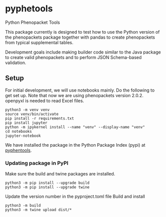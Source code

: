 # pyphetools
Python Phenopacket Tools

This package currently is designed to test how to use the Python version of the phenopackets package together with pandas to create phenopackets from typical supplemental tables.

Development goals include making builder code similar to the Java package to create valid phenopackets and to perform JSON Schema-based validation.


## Setup

For initial development, we will use notebooks mainly. Do the following to get set up. Note that now
we are using phenopackets version 2.0.2. openpyxl is needed to read Excel files.


```
python3 -m venv venv
source venv/bin/activate
pip install -r requirements.txt
pip install jupyter
python -m ipykernel install --name "venv" --display-name "venv"
cd notebooks
jupyter-notebook
```

We have installed the package in the Python Package Index (pypi) at [pyphentools](https://pypi.org/project/pyphetools/).

### Updating package in PyPI
Make sure the build and twine packages are installed.
```
python3 -m pip install --upgrade build
python3 -m pip install --upgrade twine
```
Update the version number in the pyproject.toml file
Build and install
```
python3 -m build
python3 -m twine upload dist/*
```
